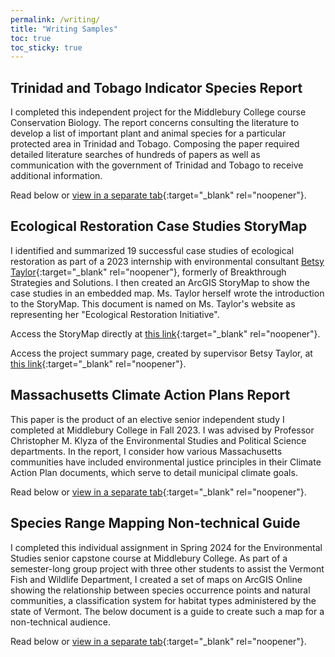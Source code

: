 ```yaml
---
permalink: /writing/
title: "Writing Samples"
toc: true
toc_sticky: true
---
```


## Trinidad and Tobago Indicator Species Report  
I completed this independent project for the Middlebury College course Conservation Biology. The report concerns consulting the literature to develop a list of important plant and animal species for a particular protected area in Trinidad and Tobago. Composing the paper required detailed literature searches of hundreds of papers as well as communication with the government of Trinidad and Tobago to receive additional information.  

Read below or [view in a separate tab](https://andya17.github.io/_pages/pdfs/BIOL392_Project_1.pdf){:target="_blank" rel="noopener"}.  

<object data="https://andya17.github.io/_pages/pdfs/BIOL392_Project_1.pdf#zoom=54&navpanes=0" type="application/pdf" width="100%" height="100%"></object>  

## Ecological Restoration Case Studies StoryMap  
I identified and summarized 19 successful case studies of ecological restoration as part of a 2023 internship with environmental consultant [Betsy Taylor](https://www.betsytaylor.com){:target="_blank" rel="noopener"}, formerly of Breakthrough Strategies and Solutions. I then created an ArcGIS StoryMap to show the case studies in an embedded map. Ms. Taylor herself wrote the introduction to the StoryMap. This document is named on Ms. Taylor's website as representing her "Ecological Restoration Initiative".  

Access the StoryMap directly at [this link](https://storymaps.arcgis.com/stories/46bd378112e649c793d9af76f59d5ced){:target="_blank" rel="noopener"}.  

Access the project summary page, created by supervisor Betsy Taylor, at [this link](https://www.betsytaylor.com/strategic-initiatives-case-studies/advancing-ecological-restoration){:target="_blank" rel="noopener"}. 

## Massachusetts Climate Action Plans Report   
This paper is the product of an elective senior independent study I completed at Middlebury College in Fall 2023. I was advised by Professor Christopher M. Klyza of the Environmental Studies and Political Science departments. In the report, I consider how various Massachusetts communities have included environmental justice principles in their Climate Action Plan documents, which serve to detail municipal climate goals.  

Read below or [view in a separate tab](https://andya17.github.io/_pages/pdfs/ENVS700_Final_Report.pdf){:target="_blank" rel="noopener"}.    

<object data="https://andya17.github.io/_pages/pdfs/ENVS700_Final_Report.pdf#zoom=54&navpanes=0" type="application/pdf" width="100%" height="100%"></object>  

## Species Range Mapping Non-technical Guide 
I completed this individual assignment in Spring 2024 for the Environmental Studies senior capstone course at Middlebury College. As part of a semester-long group project with three other students to assist the Vermont Fish and Wildlife Department, I created a set of maps on ArcGIS Online showing the relationship between species occurrence points and natural communities, a classification system for habitat types administered by the state of Vermont. The below document is a guide to create such a map for a non-technical audience.  

Read below or [view in a separate tab](https://andya17.github.io/_pages/pdfs/ENVS401_AGOL_Guide.pdf){:target="_blank" rel="noopener"}.  

<object data="https://andya17.github.io/_pages/pdfs/ENVS401_AGOL_Guide.pdf#zoom=54&navpanes=0" type="application/pdf" width="100%" height="100%"></object> 